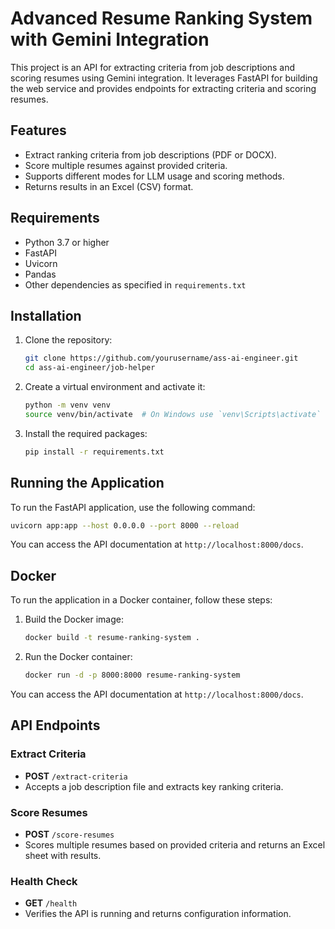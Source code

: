 # Advanced Resume Ranking System with Gemini Integration

This project is an API for extracting criteria from job descriptions and scoring resumes using Gemini integration. It leverages FastAPI for building the web service and provides endpoints for extracting criteria and scoring resumes.

## Features

- Extract ranking criteria from job descriptions (PDF or DOCX).
- Score multiple resumes against provided criteria.
- Supports different modes for LLM usage and scoring methods.
- Returns results in an Excel (CSV) format.

## Requirements

- Python 3.7 or higher
- FastAPI
- Uvicorn
- Pandas
- Other dependencies as specified in `requirements.txt`

## Installation

1. Clone the repository:

   ```bash
   git clone https://github.com/yourusername/ass-ai-engineer.git
   cd ass-ai-engineer/job-helper
   ```

2. Create a virtual environment and activate it:

   ```bash
   python -m venv venv
   source venv/bin/activate  # On Windows use `venv\Scripts\activate`
   ```

3. Install the required packages:

   ```bash
   pip install -r requirements.txt
   ```

## Running the Application

To run the FastAPI application, use the following command:

```bash
uvicorn app:app --host 0.0.0.0 --port 8000 --reload
```

You can access the API documentation at `http://localhost:8000/docs`.

## Docker

To run the application in a Docker container, follow these steps:

1. Build the Docker image:

   ```bash
   docker build -t resume-ranking-system .
   ```

2. Run the Docker container:

   ```bash
   docker run -d -p 8000:8000 resume-ranking-system
   ```

You can access the API documentation at `http://localhost:8000/docs`.

## API Endpoints

### Extract Criteria

- **POST** `/extract-criteria`
- Accepts a job description file and extracts key ranking criteria.

### Score Resumes

- **POST** `/score-resumes`
- Scores multiple resumes based on provided criteria and returns an Excel sheet with results.

### Health Check

- **GET** `/health`
- Verifies the API is running and returns configuration information.


